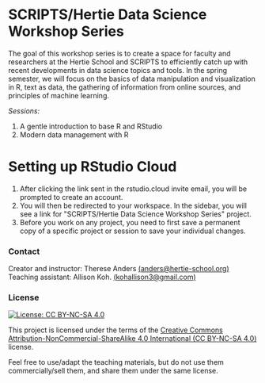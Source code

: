 # SCRIPTS/Hertie Data Science Workshop Series 

The goal of this workshop series is to create a space for faculty and researchers at the Hertie School and SCRIPTS to efficiently catch up with recent developments in data science topics and tools. In the spring semester, we will focus on the basics of data manipulation and visualization in R, text as data, the gathering of information from online sources, and principles of machine learning.

*Sessions:* 

1. A gentle introduction to base R and RStudio 
2. Modern data management with R 

# Setting up RStudio Cloud 

1. After clicking the link sent in the rstudio.cloud invite email, you will be prompted to create an account. 
2. You will then be redirected to your workspace. In the sidebar, you will see a link for "SCRIPTS/Hertie Data Science Workshop Series" project. 
3. Before you work on any project, you need to first save a permanent copy of a specific project or session to save your individual changes. 


### Contact
Creator and instructor: Therese Anders [(anders@hertie-school.org)](anders@hertie-school.org)
Teaching assistant: Allison Koh. [(kohallison3@gmail.com)](kohallison3@gmail.com)


### License
[![License: CC BY-NC-SA 4.0](https://img.shields.io/badge/License-CC%20BY--NC--SA%204.0-lightgrey.svg)](https://creativecommons.org/licenses/by-nc-sa/4.0/)

This project is licensed under the terms of the [Creative Commons Attribution-NonCommercial-ShareAlike 4.0 International (CC BY-NC-SA 4.0)](https://creativecommons.org/licenses/by-nc-sa/4.0/) license.

Feel free to use/adapt the teaching materials, but do not use them commercially/sell them, and share them under the same license.
